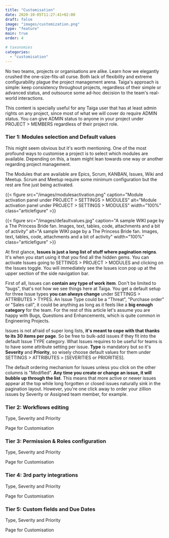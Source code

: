 ```yaml
---
title: "Customisation"
date: 2020-10-05T11:27:41+02:00
draft: false
image: "images/customization.png"
type: "feature"
main: true
order: 4

# taxonomies
categories:
  - "customisation"
---
```


No two teams, projects or organisations are alike. Learn how we elegantly crushed the one-size-fits-all curse. Both lack of flexibility and extreme configurability plague the project management arena. Taiga's approach is simple: keep consistency throughout projects, regardless of their simple or advanced status, and outsource some ad-hoc decision to the team's real-world interactions.

This content is specially useful for any Taiga user that has at least admin rights on any project, since most of what we will cover do require ADMIN status. You can give ADMIN status to anyone in your project under PROJECT > MEMBERS regardless of their project role. 

### Tier 1: Modules selection and Default values

This might seem obvious but it's worth mentioning. One of the most profound ways to customise a project is to select which modules are available. Depending on this, a team might lean towards one way or another regarding project management. 

The Modules that are available are Epics, Scrum, KANBAN, Issues, Wiki and Meetup. Scrum and Meetup require some minimum configuration but the rest are fine just being activated.

{{< figure src="/images/modulesactivation.png" caption="Module activation panel under PROJECT > SETTINGS > MODULES" alt="Module activation panel under PROJECT > SETTINGS > MODULES" width="100%" class="articlefigure" >}}


{{< figure src="/images/defaultvalues.jpg" caption="A sample WIKI page by a The Princess Bride fan. Images, text, tables, code, attachments and a bit of activity" alt="A sample WIKI page by a The Princess Bride fan. Images, text, tables, code, attachments and a bit of activity" width="100%" class="articlefigure" >}}


At first glance, **Issues is just a long list of stuff where pagination reigns**. It's when you start using it that you find all the hidden gems. You can activate Issues going to SETTINGS > PROJECT > MODULES and clicking on the Issues toggle. You will immediately see the Issues icon pop up at the upper section of the side navigation bar. 

First of all, Issues can **contain any type of work item**. Don't be limited to "bugs", that's not how we see things here at Taiga. You get a default setup for three Issue types **you can always change** under SETTINGS > ATTRIBUTES > TYPES. An Issue Type could be a "Threat", "Purchase order" or "Sales call", it could be anything as long as it feels like a **big enough category** for the team. For the rest of this article let's assume you are happy with Bugs, Questions and Enhancements, which is quite common in Engineering Projects.

Issues is not afraid of super long lists, **it's meant to cope with that thanks to its 30 items per page**. So be free to bulk-add issues if they fit into the default Issue TYPE category. What Issues requires to be useful for teams is to have some attribute setting per issue. **Type** is mandatory but so it's **Severity** and **Priority**, so wisely choose default values for them under SETTINGS > ATTRIBUTES > [SEVERITIES or PRIORITIES].

The default ordering mechanism for Issues unless you click on the other columns is "Modified". **Any time you create or change an issue, it will bubble up through the list**. This means that more active or newer issues appear at the top while long forgotten or closed issues naturally sink in the pagination layout. However, you're one click away to order your zillion issues by Severity or Assigned team member, for example.

### Tier 2: Workflows editing
Type, Severity and Priority

Page for Customisation


### Tier 3: Permission & Roles configuration 
Type, Severity and Priority

Page for Customisation


### Tier 4: 3rd party integrations 
Type, Severity and Priority

Page for Customisation


### Tier 5: Custom fields and Due Dates 
Type, Severity and Priority

Page for Customisation
